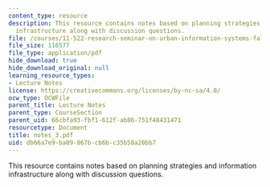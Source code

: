 ```yaml
---
content_type: resource
description: This resource contains notes based on planning strategies and information
  infrastructure along with discussion questions.
file: /courses/11-522-research-seminar-on-urban-information-systems-fall-2005/db66a7e9ba09867bcb6bc35b58a20bb7_notes_3.pdf
file_size: 116577
file_type: application/pdf
hide_download: true
hide_download_original: null
learning_resource_types:
- Lecture Notes
license: https://creativecommons.org/licenses/by-nc-sa/4.0/
ocw_type: OCWFile
parent_title: Lecture Notes
parent_type: CourseSection
parent_uid: 66cbfa93-fbf1-612f-ab86-751f48431471
resourcetype: Document
title: notes_3.pdf
uid: db66a7e9-ba09-867b-cb6b-c35b58a20bb7
---
```

This resource contains notes based on planning strategies and information infrastructure along with discussion questions.